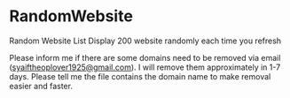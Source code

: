 # RandomWebsite

Random Website List
Display 200 website randomly each time you refresh

Please inform me if there are some domains need to be removed via email (syaiftheoplover1925@gmail.com). I will remove them approximately in 1-7 days.
Please tell me the file contains the domain name to make removal easier and faster.
